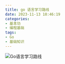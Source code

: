 ```yaml
---
title: go 语言学习路线
date: 2023-11-13 18:46:19
categories: 
- 基本功
- 编程基础
tags:
- Go
- 基础知识
---
```


![Go语言学习路线](/pic/基本功/编程语言/Go语言学历路线/Go语言学历路线.drawio.png)
